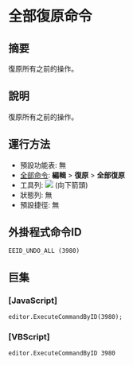 # 全部復原命令

## 摘要

復原所有之前的操作。

## 說明

復原所有之前的操作。

## 運行方法

- 預設功能表: 無
- [全部命令](../tools/all_commands): **編輯** \> **復原** \> **全部復原**
- 工具列: ![](../../images/editundo..png) (向下箭頭)
- 狀態列: 無
- 預設捷徑: 無

## 外掛程式命令ID

```
EEID_UNDO_ALL (3980)
```

## 巨集

### \[JavaScript\]

```
editor.ExecuteCommandByID(3980);
```

### \[VBScript\]

```
editor.ExecuteCommandByID 3980
```
